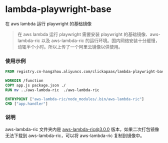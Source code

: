 # lambda-playwright-base
在 aws lambda 运行 playwright 的基础镜像

> 在 aws lambda 运行 playwright 需要安装 playwright 的基础镜像、aws-lambda-ric 以及 aws-lambda-ric 的运行环境。国内网络安装十分缓慢，动辄半个小时。所以上传了一个阿里云镜像以供使用。


### 使用示例
```Dockerfile
FROM registry.cn-hangzhou.aliyuncs.com/clickapaas/lambda-playwright-base:v1.26.1-focal-amd64

WORKDIR /function
COPY app.js package.json ./
RUN mv ../aws-lambda-ric  ./aws-lambda-ric

ENTRYPOINT ["aws-lambda-ric/node_modules/.bin/aws-lambda-ric"]
CMD ["app.handler"]
```

### 说明
aws-lambda-ric 文件夹内是 aws-lambda-ric@3.0.0 版本，如果二次打包镜像无法下载到 aws-lambda-ric，可以将 aws-lambda-ric 复制到镜像中。

